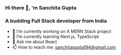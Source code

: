 ### Hi there 👋, 'm Sanchita Gupta
### A budding Full Stack developer from India


- 🔭 I’m currently working on A MERN Stack project
- 🌱 I’m currently learning Next.js, TypeScript
- 💬 Ask me about React
- 📫 How to reach me: sanchitagupta194@gmail.com
